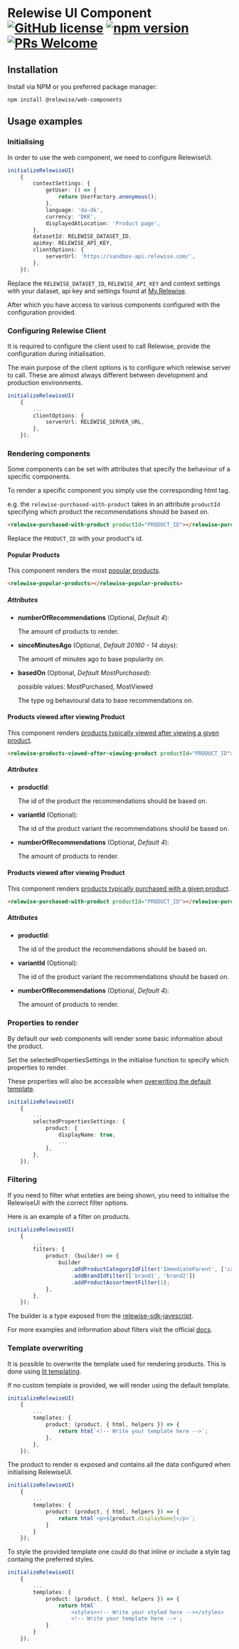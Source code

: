# Relewise UI Component [![GitHub license](https://img.shields.io/badge/license-MIT-blue.svg)](./LICENSE) [![npm version](https://badge.fury.io/js/@relewise%2Fweb-components.svg)](https://badge.fury.io/js/@relewise%2Fweb-components) [![PRs Welcome](https://img.shields.io/badge/PRs-welcome-brightgreen.svg)](https://github.com/Relewise/relewise-ui-components/pulls)

## Installation 

Install via NPM or you preferred package manager: 

```W
npm install @relewise/web-components
```

## Usage examples

### Initialising
In order to use the web component, we need to configure RelewiseUI.
```ts
initializeRelewiseUI(
    {
        contextSettings: {
            getUser: () => {
                return UserFactory.anonymous();
            },
            language: 'da-dk',
            currency: 'DKK',
            displayedAtLocation: 'Product page',
        },
        datasetId: RELEWISE_DATASET_ID,
        apiKey: RELEWISE_API_KEY,
        clientOptions: {
            serverUrl: 'https://sandbox-api.relewise.com/',
        },
    });
```

Replace the `RELEWISE_DATASET_ID`, `RELEWISE_API_KEY` and context settings with your dataset, api key and settings found at [My.Relewise](https://my.relewise.com/developer-settings). 

After which you have access to various components configured with the configuration provided.

### Configuring Relewise Client
It is required to configure the client used to call Relewise, provide the configuration during initialisation.

The main purpose of the client options is to configure which relewise server to call. These are almost always different between development and production environments.
```ts
initializeRelewiseUI(
    {
        ...
        clientOptions: {
            serverUrl: RELEWISE_SERVER_URL,
        },
    });
```

### Rendering components

Some components can be set with attributes that specify the behaviour of a specific components.

To render a specific component you simply use the corresponding html tag.

e.g. the `relewise-purchased-with-product` takes in an attribute `productId` specifying which product the recommendations should be based on. 
```html
<relewise-purchased-with-product productId="PRODUCT_ID"></relewise-purchased-with-product>
```
Replace the `PRODUCT_ID` with your product's id.

#### Popular Products
This component renders the most [popular products](https://docs.relewise.com/docs/recommendations/recommendation-types.html#popular-products).

```html
<relewise-popular-products></relewise-popular-products>
```
##### Attributes
- **numberOfRecommendations** (Optional, *Default 4*): 
    
    The amount of products to render.

- **sinceMinutesAgo** (Optional, *Default 20160 - 14 days*):
    
    The amount of minutes ago to base popularity on.

- **basedOn** (Optional, *Default MostPurchased*):

    possible values: MostPurchased, MostViewed 

    The type og behavioural data to base recommendations on.

#### Products viewed after viewing Product
This component renders [products typically viewed after viewing a given product](https://docs.relewise.com/docs/recommendations/recommendation-types.html#products-viewed-after-viewing-product).

```html
<relewise-products-viewed-after-viewing-product productId="PRODUCT_ID"></relewise-products-viewed-after-viewing-product>
```
##### Attributes

- **productId**:
    
    The id of the product the recommendations should be based on.

- **variantId** (Optional):
    
    The id of the product variant the recommendations should be based on.

- **numberOfRecommendations** (Optional, *Default 4*): 

    The amount of products to render.

#### Products viewed after viewing Product
This component renders [ products typically purchased with a given product](https://docs.relewise.com/docs/recommendations/recommendation-types.html#purchased-with-product).

```html
<relewise-purchased-with-product productId="PRODUCT_ID"></relewise-purchased-with-product>
```
##### Attributes

- **productId**:
    
    The id of the product the recommendations should be based on.

- **variantId** (Optional):
    
    The id of the product variant the recommendations should be based on.

- **numberOfRecommendations** (Optional, *Default 4*): 

    The amount of products to render.


### Properties to render
By default our web components will render some basic information about the product.

Set the selectedPropertiesSettings in the initialise function to specify which properties to render.

These properties will also be accessible when [overwriting the default template](#template-overwriting). 
```ts
initializeRelewiseUI(
    {
        ...
        selectedPropertiesSettings: {
            product: {
                displayName: true,
                ...
            },
        },
    });
```

### Filtering
If you need to filter what enteties are being shown, you need to initialise the RelewiseUI with the correct filter options.

Here is an example of a filter on products.
```ts
initializeRelewiseUI(
    {
        ...
        filters: {
            product: (builder) => {
                builder
                    .addProductCategoryIdFilter('ImmediateParent', ['category'])
                    .addBrandIdFilter(['brand1', 'brand2'])
                    .addProductAssortmentFilter(1);
            },
        },
    });
```
The builder is a type exposed from the [relewise-sdk-javescript](https://github.com/Relewise/relewise-sdk-javascript).

For more examples and information about filters visit the official [docs](https://docs.relewise.com/).

### Template overwriting
It is possible to overwrite the template used for rendering products. This is done using [lit templating](https://lit.dev/docs/templates/overview/).

If no custom template is provided, we will render using the default template.
```ts
initializeRelewiseUI(
    {
        ...
        templates: {
            product: (product, { html, helpers }) => {
                return html`<!-- Write your template here -->`;
            },
        },
    });
```
The product to render is exposed and contains all the data configured when initialising RelewiseUI.

```ts
initializeRelewiseUI(
    {
        ...
        templates: {
            product: (product, { html, helpers }) => {
                return html`<p>${product.displayName}</p>`;
            }
        }
    });
```
To style the provided template one could do that inline or include a style tag containg the preferred styles.
```ts
initializeRelewiseUI(
    {
        ...
        templates: {
            product: (product, { html, helpers }) => {
                return html`
                    <styles><!-- Write your styled here --></styles>
                    <!-- Write your template here -->`;
            }
        }
    });
```